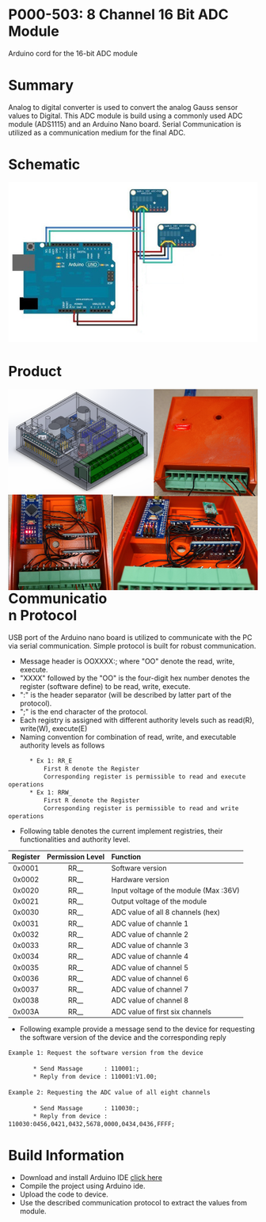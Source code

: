 # P000-503: 8 Channel 16 Bit ADC Module
Arduino cord for the 16-bit ADC module 

# Summary
Analog to digital converter is used to convert the analog Gauss sensor values to Digital. This ADC module is build using a commonly used ADC module (ADS1115) and an Arduino Nano board. Serial Communication is utilized as a communication medium for the final ADC.

# Schematic
![Diagram](assets/app_1.jpg)

# Product
<p align="center">
      <img src="assets/prd_3d.PNG" align="left" width="58.4%">
      <img src="assets/prd_1.jpg" align="right" width="41.6%">
</p>

<p align="center">
      <img src="assets/prd_4.jpg" align="left" width="41.9%">
      <img src="assets/prd_3.jpg" align="right" width="58%">
</p>

```
```

# Communication Protocol
 USB port of the Arduino nano board is utilized to communicate with the PC via serial communication. Simple protocol is built for robust communication.
 
  * Message header is OOXXXX:; where "OO" denote the read, write, execute.
  * "XXXX" followed by the "OO" is the four-digit hex number denotes the register (software define) to be read, write, execute.
  * ":" is the header separator (will be described by latter part of the protocol).
  * ";" is the end character of the protocol.
  * Each registry is assigned with different authority levels such as read(R), write(W), execute(E)
  * Naming convention for combination of read, write, and executable authority levels as follows
  ```
        * Ex 1: RR_E 
            First R denote the Register 
            Corresponding register is permissible to read and execute operations
        * Ex 1: RRW_ 
            First R denote the Register 
            Corresponding register is permissible to read and write operations
  ``` 
  * Following table denotes the current implement registries, their functionalities and authority level.

<p align="center">

|Register | Permission Level | Function |
| :------:| :----: | :---- |
| 0x0001  | RR__   | Software version |
| 0x0002  | RR__   | Hardware version |
| 0x0020  | RR__   | Input voltage of the module (Max :36V)|
| 0x0021  | RR__   | Output voltage of the module |
| 0x0030  | RR__   | ADC value of all 8 channels (hex) |
| 0x0031  | RR__   | ADC value of channle 1 |
| 0x0032  | RR__   | ADC value of channle 2 |
| 0x0033  | RR__   | ADC value of channle 3 |
| 0x0034  | RR__   | ADC value of channle 4 |
| 0x0035  | RR__   | ADC value of channel 5 |
| 0x0036  | RR__   | ADC value of channel 6 |
| 0x0037  | RR__   | ADC value of channel 7 |
| 0x0038  | RR__   | ADC value of channel 8 |
| 0x003A  | RR__   | ADC value of first six channels|
</p>

 *  Following example provide a message send to the device for requesting the software version of the device and the corresponding reply 
 ```
 Example 1: Request the software version from the device
    
        * Send Massage      : 110001:;
        * Reply from device : 110001:V1.00;

 Example 2: Requesting the ADC value of all eight channels
    
        * Send Massage      : 110030:;
        * Reply from device : 110030:0456,0421,0432,5678,0000,0434,0436,FFFF;
 ```

# Build Information
* Download and install Arduino IDE [click here](https://www.arduino.cc/en/software)
* Compile the project using Arduino ide.
* Upload the code to device.
* Use the described communication protocol to extract the values from module.




